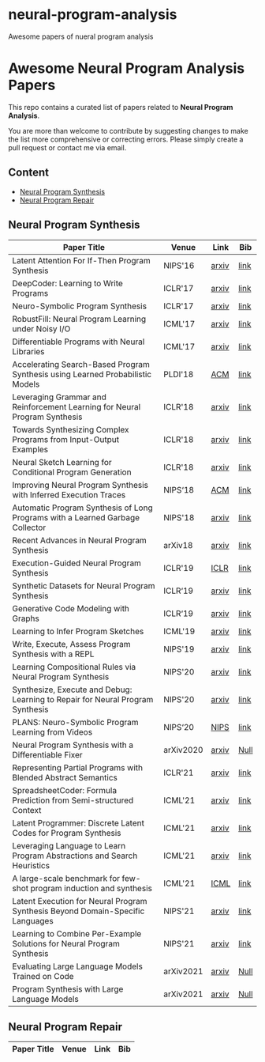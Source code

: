 # neural-program-analysis
Awesome papers of nueral program analysis 


# Awesome Neural Program Analysis Papers

This repo contains a curated list of papers related to <b>Neural Program Analysis</b>.

You are more than welcome to contribute by suggesting changes to make the list more comprehensive or correcting errors. Please simply create a pull request or contact me via email.

## Content
- [Neural Program Synthesis](#synthesis)
- [Neural Program Repair](#repair)

## <a name="synthesis"></a>Neural Program Synthesis

| Paper Title | Venue | Link | Bib | 
| ---- | ---- | ---- | ---- |
|Latent Attention For If-Then Program Synthesis|NIPS'16|[arxiv](https://proceedings.neurips.cc/paper/2016/hash/716e1b8c6cd17b771da77391355749f3-Abstract.html)|[link](https://dblp.uni-trier.de/rec/journals/corr/ChenLSSC16.bib?param=1) |
|DeepCoder: Learning to Write Programs|ICLR'17|[arxiv](https://arxiv.org/abs/1611.01989)|[link](https://dblp.uni-trier.de/rec/journals/corr/BalogGBNT16.bib?param=1) |
|Neuro-Symbolic Program Synthesis|ICLR'17|[arxiv](https://arxiv.org/abs/1611.01855)|[link](https://dblp.uni-trier.de/rec/journals/corr/ParisottoMSLZK16.bib?param=1)|
|RobustFill: Neural Program Learning under Noisy I/O|ICML'17|[arxiv](https://arxiv.org/abs/1703.07469)|[link](https://dblp.uni-trier.de/rec/journals/corr/DevlinUBSMK17.bib?param=1)|
|Differentiable Programs with Neural Libraries|ICML'17|[arxiv](https://arxiv.org/abs/1611.02109)|[link](https://dblp.uni-trier.de/rec/journals/corr/GauntBKT16.bib?param=1)|
|Accelerating Search-Based Program Synthesis using Learned Probabilistic Models|PLDI'18|[ACM](https://dl.acm.org/doi/10.1145/3296979.3192410)|[link](https://dblp.org/rec/conf/pldi/LeeHAN18.bib?param=1)|
|Leveraging Grammar and Reinforcement Learning for Neural Program Synthesis|ICLR'18|[arxiv](https://arxiv.org/abs/1805.04276)|[link](https://dblp.uni-trier.de/rec/journals/corr/abs-1805-04276.bib?param=1)|
|Towards Synthesizing Complex Programs from Input-Output Examples|ICLR'18|[arxiv](https://arxiv.org/abs/1706.01284)|[link](https://dblp.uni-trier.de/rec/journals/corr/ChenLS17a.bib?param=1)|
|Neural Sketch Learning for Conditional Program Generation|ICLR'18|[arxiv](https://arxiv.org/abs/1703.05698)|[link](https://dblp.uni-trier.de/rec/journals/corr/MuraliCJ17a.bib?param=1)|
|Improving Neural Program Synthesis with Inferred Execution Traces|NIPS‘18|[ACM](https://dl.acm.org/doi/abs/10.5555/3327546.3327568)|[link](https://dblp.uni-trier.de/rec/conf/nips/ShinPS18.bib?param=1)|
|Automatic Program Synthesis of Long Programs with a Learned Garbage Collector|NIPS'18|[arxiv](https://arxiv.org/abs/1809.04682)|[link](https://dblp.uni-trier.de/rec/journals/corr/abs-1809-04682.bib?param=1) |
|Recent Advances in Neural Program Synthesis|arXiv18|[arxiv](https://arxiv.org/abs/1802.02353)|[link](https://dblp.uni-trier.de/rec/journals/corr/abs-1802-02353.bib?param=1)|
|Execution-Guided Neural Program Synthesis|ICLR'19|[ICLR](https://openreview.net/forum?id=H1gfOiAqYm)|[link](https://dblp.uni-trier.de/rec/conf/iclr/ChenLS19.bib?param=1) |
|Synthetic Datasets for Neural Program Synthesis|ICLR‘19|[arxiv](https://arxiv.org/abs/1912.12345)|[link](https://dblp.uni-trier.de/rec/journals/corr/abs-1912-12345.bib?param=1) |
|Generative Code Modeling with Graphs|ICLR‘19|[arxiv](https://arxiv.org/abs/1805.08490)|[link](https://dblp.uni-trier.de/rec/journals/corr/abs-1805-08490.bib?param=1) |
|Learning to Infer Program Sketches|ICML'19|[arxiv](https://arxiv.org/abs/1902.06349)|[link](https://dblp.uni-trier.de/rec/journals/corr/abs-1902-06349.bib?param=1) |
|Write, Execute, Assess Program Synthesis with a REPL|NIPS'19|[arxiv](https://arxiv.org/abs/1906.04604)|[link](https://dblp.uni-trier.de/rec/journals/corr/abs-1906-04604.bib?param=1)|
|Learning Compositional Rules via Neural Program Synthesis|NIPS'20|[arxiv](https://arxiv.org/abs/2003.05562)|[link](https://dblp.uni-trier.de/rec/journals/corr/abs-2003-05562.bib?param=1) |
|Synthesize, Execute and Debug: Learning to Repair for Neural Program Synthesis|NIPS'20|[arxiv](https://arxiv.org/abs/2007.08095)|[link](https://dblp.uni-trier.de/rec/journals/corr/abs-2007-08095.bib?param=1)|
|PLANS: Neuro-Symbolic Program Learning from Videos|NIPS‘20|[NIPS](https://proceedings.neurips.cc/paper/2020/hash/fe131d7f5a6b38b23cc967316c13dae2-Abstract.html)|[link](https://dblp.uni-trier.de/rec/conf/nips/Dang-Nhu20.bib?param=1)|
|Neural Program Synthesis with a Differentiable Fixer|arXiv2020|[arxiv](https://arxiv.org/abs/2006.10924)|[Null](https://arxiv.org/abs/2006.10924)|
|Representing Partial Programs with Blended Abstract Semantics|ICLR'21|[arxiv](https://arxiv.org/abs/2012.12964)|[link](https://dblp.uni-trier.de/rec/journals/corr/abs-2012-12964.bib?param=1)|
|SpreadsheetCoder: Formula Prediction from Semi-structured Context|ICML'21|[arxiv](https://arxiv.org/abs/2106.15339)|[link](https://dblp.uni-trier.de/rec/journals/corr/abs-2106-15339.bib?param=1) |
|Latent Programmer: Discrete Latent Codes for Program Synthesis|ICML'21|[arxiv](https://arxiv.org/abs/2012.00377)|[link](https://dblp.uni-trier.de/rec/journals/corr/abs-2012-00377.bib?param=1)|
|Leveraging Language to Learn Program Abstractions and Search Heuristics|ICML'21|[arxiv](https://arxiv.org/abs/2106.11053)|[link](https://dblp.uni-trier.de/rec/journals/corr/abs-2106-11053.bib?param=1)|
|A large-scale benchmark for few-shot program induction and synthesis|ICML'21|[ICML](http://proceedings.mlr.press/v139/alet21a/alet21a.pdf)|[link](https://dblp.uni-trier.de/rec/conf/icml/AletLKNSLKT21.bib?param=1) |
|Latent Execution for Neural Program Synthesis Beyond Domain-Specific Languages|NIPS'21|[arxiv](https://arxiv.org/abs/2107.00101)|[link](https://dblp.uni-trier.de/rec/journals/corr/abs-2107-00101.bib?param=1) |
|Learning to Combine Per-Example Solutions for Neural Program Synthesis|NIPS'21|[arxiv](https://arxiv.org/abs/2106.07175)|[link](https://dblp.uni-trier.de/rec/journals/corr/abs-2106-07175.bib?param=1) |
|Evaluating Large Language Models Trained on Code|arXiv2021|[arxiv](https://arxiv.org/abs/2107.03374)|[Null](https://arxiv.org/abs/2107.03374) |
|Program Synthesis with Large Language Models|arXiv2021|[arxiv](https://arxiv.org/abs/2108.07732)|[Null](https://arxiv.org/abs/2108.07732)|

## <a name="repair"></a>Neural Program Repair

| Paper Title | Venue | Link | Bib |
| ---- | ---- | ---- | ---- |
